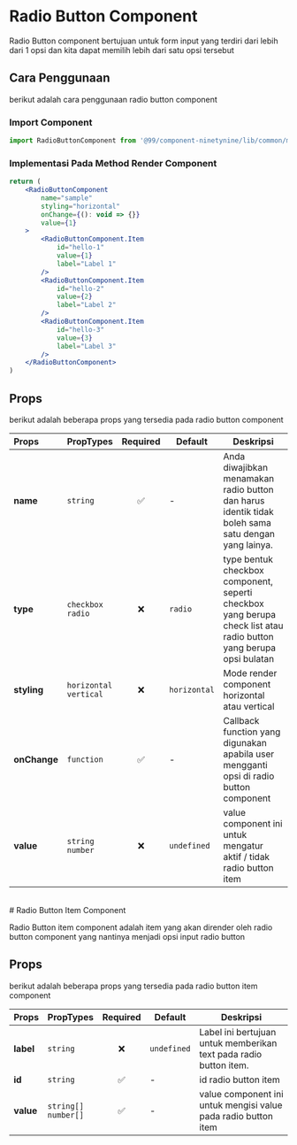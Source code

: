 # Radio Button Component

Radio Button component bertujuan untuk form input yang terdiri dari lebih dari 1 opsi dan kita dapat memilih lebih dari satu opsi tersebut

## Cara Penggunaan
berikut adalah cara penggunaan radio button component

### Import Component

```jsx
import RadioButtonComponent from '@99/component-ninetynine/lib/common/molecules/radio-button/radio-button.component';
```

### Implementasi Pada Method Render Component
```jsx
return (
    <RadioButtonComponent 
        name="sample"
        styling="horizontal"
        onChange={(): void => {}}
        value={1}
    >
        <RadioButtonComponent.Item
            id="hello-1"
            value={1}
            label="Label 1"
        />
        <RadioButtonComponent.Item
            id="hello-2"
            value={2}
            label="Label 2"
        />
        <RadioButtonComponent.Item
            id="hello-3"
            value={3}
            label="Label 3"
        />
    </RadioButtonComponent>
)
```

## Props
berikut adalah beberapa props yang tersedia pada radio button component

| Props | PropTypes | Required | Default | Deskripsi |
|:-------|:-----------|:---------:|-----------|-----------|
|**name**|`string`| ✅|-|Anda diwajibkan menamakan radio button dan harus identik tidak boleh sama satu dengan yang lainya.|
|**type**| `checkbox` <br> `radio` | ❌|`radio`| type bentuk checkbox component, seperti checkbox yang berupa check list atau radio button yang berupa opsi bulatan |
|**styling**|`horizontal` <br> `vertical`| ❌|`horizontal`| Mode render component horizontal atau vertical|
|**onChange**|`function`| ✅|-| Callback function yang digunakan apabila user mengganti opsi di radio button component |
|**value**| `string` <br> `number`| ❌|`undefined`| value component ini untuk mengatur aktif / tidak radio button item|

<br>
# Radio Button Item Component

Radio Button item component adalah item yang akan dirender oleh radio button component yang nantinya menjadi opsi input radio button

## Props
berikut adalah beberapa props yang tersedia pada radio button item component

| Props | PropTypes | Required | Default | Deskripsi |
|:-------|:-----------|:---------:|-----------|-----------|
|**label**|`string`| ❌|`undefined`|Label ini bertujuan untuk memberikan text pada radio button item.|
|**id**| `string` | ✅| -| id radio button item |
|**value**| `string[]` <br> `number[]`| ✅|-| value component ini untuk mengisi value pada radio button item|